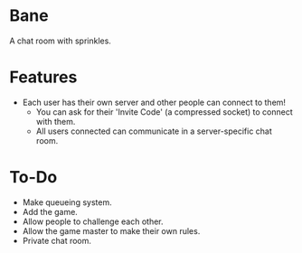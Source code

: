 # Bane
A chat room with sprinkles.

# Features
* Each user has their own server and other people can connect to them!
  * You can ask for their 'Invite Code' (a compressed socket) to connect with them.
  * All users connected can communicate in a server-specific chat room.

# To-Do
* Make queueing system.
* Add the game.
* Allow people to challenge each other.
* Allow the game master to make their own rules.
* Private chat room.
